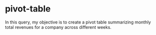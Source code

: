 # pivot-table
In this query, my objective is to create a pivot table summarizing monthly total revenues for a company across different weeks.
